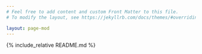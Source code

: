 ```yaml
---
# Feel free to add content and custom Front Matter to this file.
# To modify the layout, see https://jekyllrb.com/docs/themes/#overriding-theme-defaults

layout: page-mod
---
```


{% include_relative README.md %}